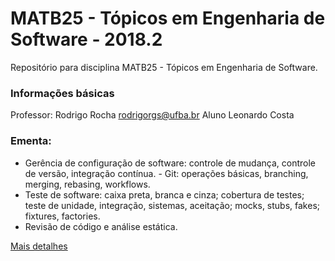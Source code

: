 # MATB25 - Tópicos em Engenharia de Software - 2018.2

Repositório para disciplina MATB25 - Tópicos em Engenharia de Software.

### Informações básicas
Professor: Rodrigo Rocha rodrigorgs@ufba.br
Aluno Leonardo Costa

### Ementa:
- Gerência de configuração de software: controle de mudança, controle de versão, integração contínua. - Git: operações básicas, branching, merging, rebasing, workflows.
- Teste de software: caixa preta, branca e cinza; cobertura de testes; teste de unidade, integração, sistemas, aceitação; mocks, stubs, fakes; fixtures, factories.
- Revisão de código e análise estática.

[Mais detalhes](https://rodrigorgs.github.io/aulas/topicos-es/)
